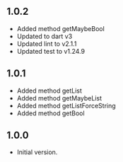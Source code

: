 ## 1.0.2

- Added method getMaybeBool
- Updated to dart v3
- Updated lint to v2.1.1
- Updated test to v1.24.9

## 1.0.1

- Added method getList<T>
- Added method getMaybeList<T>
- Added method getListForceString
- Added method getBool

## 1.0.0

- Initial version.
